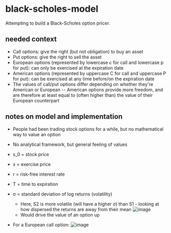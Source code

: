 # black-scholes-model
Attempting to build a Black-Scholes option pricer.
## needed context
* Call options: give the right (but not obligation) to buy an asset 
* Put options: give the right to sell the asset
* European options (represented by lowercase c for call and lowercase p for put): can only be exercised at the expiration date
* American options (represented by uppercase C for call and uppercase P for put): can be exercised at any time before/on the expiration date
* The values of call/put options differ depending on whether they're American or European -- American options provide more freedom, and are therefore at least equal to (often higher than) the value of their European counterpart 
## notes on model and implementation
* People had been trading stock options for a while, but no mathematical way to value an option
* No analytical framework, but general feeling of values

* s_0 = stock price
* x = exercise price
* r = risk-free interest rate
* T = time to expiration
* σ = standard deviation of log returns (volatility)
  *   Here, S2 is more volatile (will have a higher σ) than S1 - looking at how dispersed the returns are away from their mean
      ![image](https://github.com/user-attachments/assets/28580b97-d5e1-4593-ac74-3cc43550bbb2)
  * Would drive the value of an option up

* For a European call option:
  ![image](https://github.com/user-attachments/assets/7bd24f7a-8340-4644-8b4d-6eb1d42f3d54)
